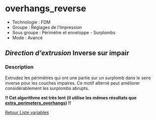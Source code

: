 # overhangs_reverse

* Technologie : FDM
* Groupe : Réglages de l'Impression
* Sous groupe : Périmètre et enveloppe - Surplombs
* Mode : Avancé

## *Direction d'extrusion* Inverse sur impair

### Description

Extrudez les périmètres qui ont une partie sur un surplomb  dans le sens inverse pour les  couches impaires. Ce motif alterné peut améliorer considérablement les surplombs abrupts.

**!! Cet algorithme est très lent (il utilise les mêmes résultats que [extra_perimeters_overhangs](extra_perimeters_overhangs.md)) !!**


[Retour Liste variables](variable_list.md)